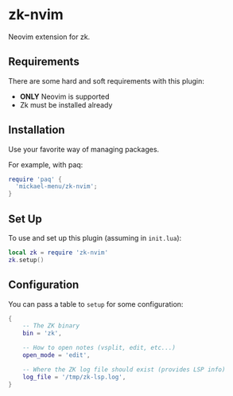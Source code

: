 # zk-nvim
Neovim extension for zk.

## Requirements

There are some hard and soft requirements with this plugin:

* **ONLY** Neovim is supported
* Zk must be installed already

## Installation

Use your favorite way of managing packages.

For example, with paq:

```lua
require 'paq' {
  'mickael-menu/zk-nvim';
}
```

## Set Up

To use and set up this plugin (assuming in `init.lua`):

```lua
local zk = require 'zk-nvim'
zk.setup()
```

## Configuration

You can pass a table to `setup` for some configuration:

```lua
{
    -- The ZK binary
    bin = 'zk',

    -- How to open notes (vsplit, edit, etc...)
    open_mode = 'edit',

    -- Where the ZK log file should exist (provides LSP info)
    log_file = '/tmp/zk-lsp.log',
}
```
